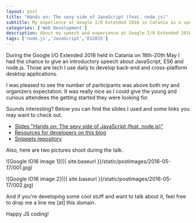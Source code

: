 ```yaml
---
layout: post
title: "Hands on: The sexy side of JavaScript (feat. node.js)"
subtitle: My experience at Google I/O Extended 2016 in Catania as a speaker
categories: ['Web Development']
description: About my speech and experience at Google I/O Extended 2016 in Catania
tags: ['node.js','JavaScript','ES2015']
---
```


During the Google I/O Extended 2016 held in Catania on 18th-20th May I had the chance to give an introductory speech about JavaScript, ES6 and node.js. Those are tech I use daily to develop back-end and cross-platform desktop applications.

I was pleased to see the number of participants was above both my and organizers expectation. It was really nice as I could give the young and curious attendees the getting started they were looking for.

Sounds interesting? Below you can find the slides I used and some links you may want to check out.

- [Slides "Hands on: The sexy side of JavaScript (feat. node.js)"](http://www.slideshare.net/pirafrank/hand-on-the-sexy-side-of-javascript-feat-nodejs)
- [Resources for developers on this blog]({{site.baseurl}}/for-developers)
- [Snippets repository](http://github.com/pirafrank/snippets)

Also, here are two pictures shoot during the talk.

![Google IO16 image 1]({{ site.baseurl }}/static/postimages/2016-05-17/001.jpg)

![Google IO16 image 2]({{ site.baseurl }}/static/postimages/2016-05-17/002.jpg)

And if you're developing some cool stuff and want to talk about it, feel free to drop me a line me [at] this domain.

Happy JS coding!
